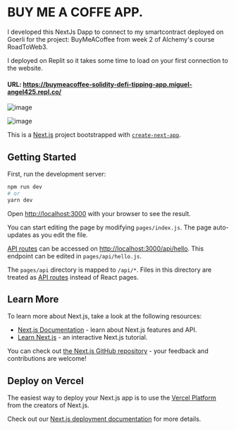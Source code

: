 # BUY ME A COFFE APP.

I developed this NextJs Dapp to connect to my smartcontract deployed on Goerli for the project: BuyMeACoffee from week 2 of Alchemy's course RoadToWeb3.

I deployed on Replit so it takes some time to load on your first connection to the website.

#### URL: https://buymeacoffee-solidity-defi-tipping-app.miguel-angel425.repl.co/

![image](https://user-images.githubusercontent.com/51422943/168495600-a3b16b6b-dbbb-49a3-9628-ec130f21104f.png)


![image](https://user-images.githubusercontent.com/51422943/168495618-f96e1f0a-fb2e-4f23-a7fc-587a91593103.png)



This is a [Next.js](https://nextjs.org/) project bootstrapped with [`create-next-app`](https://github.com/vercel/next.js/tree/canary/packages/create-next-app).

## Getting Started

First, run the development server:

```bash
npm run dev
# or
yarn dev
```

Open [http://localhost:3000](http://localhost:3000) with your browser to see the result.

You can start editing the page by modifying `pages/index.js`. The page auto-updates as you edit the file.

[API routes](https://nextjs.org/docs/api-routes/introduction) can be accessed on [http://localhost:3000/api/hello](http://localhost:3000/api/hello). This endpoint can be edited in `pages/api/hello.js`.

The `pages/api` directory is mapped to `/api/*`. Files in this directory are treated as [API routes](https://nextjs.org/docs/api-routes/introduction) instead of React pages.

## Learn More

To learn more about Next.js, take a look at the following resources:

- [Next.js Documentation](https://nextjs.org/docs) - learn about Next.js features and API.
- [Learn Next.js](https://nextjs.org/learn) - an interactive Next.js tutorial.

You can check out [the Next.js GitHub repository](https://github.com/vercel/next.js/) - your feedback and contributions are welcome!

## Deploy on Vercel

The easiest way to deploy your Next.js app is to use the [Vercel Platform](https://vercel.com/new?utm_medium=default-template&filter=next.js&utm_source=create-next-app&utm_campaign=create-next-app-readme) from the creators of Next.js.

Check out our [Next.js deployment documentation](https://nextjs.org/docs/deployment) for more details.
